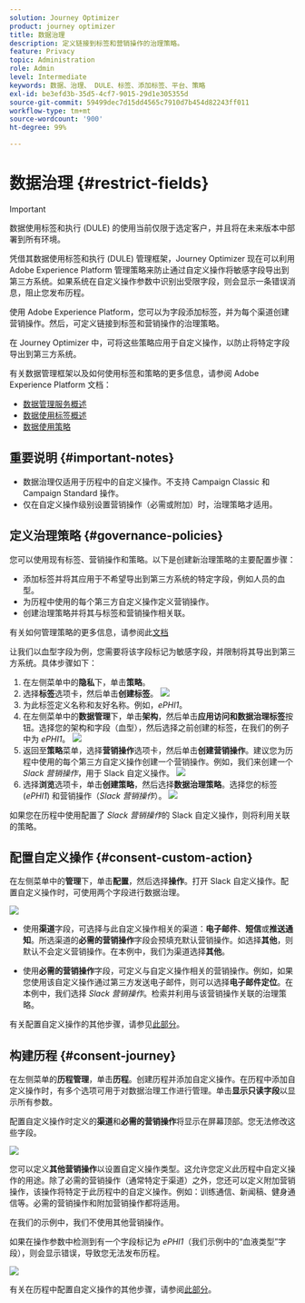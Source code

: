 ```yaml
---
solution: Journey Optimizer
product: journey optimizer
title: 数据治理
description: 定义链接到标签和营销操作的治理策略。
feature: Privacy
topic: Administration
role: Admin
level: Intermediate
keywords: 数据、治理、 DULE、标签、添加标签、平台、策略
exl-id: be3efd3b-35d5-4cf7-9015-29d1e305355d
source-git-commit: 59499dec7d15dd4565c7910d7b454d82243ff011
workflow-type: tm+mt
source-wordcount: '900'
ht-degree: 99%

---
```


# 数据治理 {#restrict-fields}


>[!IMPORTANT]
>
>数据使用标签和执行 (DULE) 的使用当前仅限于选定客户，并且将在未来版本中部署到所有环境。

凭借其数据使用标签和执行 (DULE) 管理框架，Journey Optimizer 现在可以利用 Adobe Experience Platform 管理策略来防止通过自定义操作将敏感字段导出到第三方系统。如果系统在自定义操作参数中识别出受限字段，则会显示一条错误消息，阻止您发布历程。

使用 Adobe Experience Platform，您可以为字段添加标签，并为每个渠道创建营销操作。然后，可定义链接到标签和营销操作的治理策略。

在 Journey Optimizer 中，可将这些策略应用于自定义操作，以防止将特定字段导出到第三方系统。

有关数据管理框架以及如何使用标签和策略的更多信息，请参阅 Adobe Experience Platform 文档：

* [数据管理服务概述](https://experienceleague.adobe.com/docs/experience-platform/data-governance/home.html?lang=zh-Hans)
* [数据使用标签概述](https://experienceleague.adobe.com/docs/experience-platform/data-governance/labels/overview.html)
* [数据使用策略](https://experienceleague.adobe.com/docs/experience-platform/data-governance/policies/overview.html?lang=zh-Hans)

## 重要说明 {#important-notes}

* 数据治理仅适用于历程中的自定义操作。不支持 Campaign Classic 和 Campaign Standard 操作。
* 仅在自定义操作级别设置营销操作（必需或附加）时，治理策略才适用。

## 定义治理策略 {#governance-policies}

您可以使用现有标签、营销操作和策略。以下是创建新治理策略的主要配置步骤：

* 添加标签并将其应用于不希望导出到第三方系统的特定字段，例如人员的血型。
* 为历程中使用的每个第三方自定义操作定义营销操作。
* 创建治理策略并将其与标签和营销操作相关联。

有关如何管理策略的更多信息，请参阅此[文档](https://experienceleague.adobe.com/docs/experience-platform/data-governance/policies/user-guide.html#consent-policy)

让我们以血型字段为例，您需要将该字段标记为敏感字段，并限制将其导出到第三方系统。具体步骤如下：

1. 在左侧菜单中的&#x200B;**隐私**&#x200B;下，单击&#x200B;**策略**。
1. 选择&#x200B;**标签**&#x200B;选项卡，然后单击&#x200B;**创建标签**。
   ![](assets/action-privacy1.png)
1. 为此标签定义名称和友好名称。例如，_ePHI1_。
1. 在左侧菜单中的&#x200B;**数据管理**&#x200B;下，单击&#x200B;**架构**，然后单击&#x200B;**应用访问和数据治理标签**&#x200B;按钮。选择您的架构和字段（血型），然后选择之前创建的标签，在我们的例子中为 _ePHI1_。
   ![](assets/action-privacy3.png)
1. 返回至&#x200B;**策略**&#x200B;菜单，选择&#x200B;**营销操作**&#x200B;选项卡，然后单击&#x200B;**创建营销操作**。建议您为历程中使用的每个第三方自定义操作创建一个营销操作。例如，我们来创建一个 _Slack 营销操作_，用于 Slack 自定义操作。
   ![](assets/action-privacy4.png)
1. 选择&#x200B;**浏览**&#x200B;选项卡，单击&#x200B;**创建策略**，然后选择&#x200B;**数据治理策略**。选择您的标签 (_ePHI1_) 和营销操作（_Slack 营销操作_）。
   ![](assets/action-privacy5.png)

如果您在历程中使用配置了 _Slack 营销操作_&#x200B;的 Slack 自定义操作，则将利用关联的策略。

## 配置自定义操作 {#consent-custom-action}

在左侧菜单中的&#x200B;**管理**&#x200B;下，单击&#x200B;**配置**，然后选择&#x200B;**操作**。打开 Slack 自定义操作。配置自定义操作时，可使用两个字段进行数据治理。

![](assets/action-privacy6.png)

* 使用&#x200B;**渠道**&#x200B;字段，可选择与此自定义操作相关的渠道：**电子邮件**、**短信**&#x200B;或&#x200B;**推送通知**。所选渠道的&#x200B;**必需的营销操作**&#x200B;字段会预填充默认营销操作。如选择&#x200B;**其他**，则默认不会定义营销操作。在本例中，我们为渠道选择&#x200B;**其他**。

* 使用&#x200B;**必需的营销操作**&#x200B;字段，可定义与自定义操作相关的营销操作。例如，如果您使用该自定义操作通过第三方发送电子邮件，则可以选择&#x200B;**电子邮件定位**。在本例中，我们选择 _Slack 营销操作_。检索并利用与该营销操作关联的治理策略。

有关配置自定义操作的其他步骤，请参见[此部分](../action/about-custom-action-configuration.md#consent-management)。

## 构建历程 {#consent-journey}

在左侧菜单的&#x200B;**历程管理**，单击&#x200B;**历程**。创建历程并添加自定义操作。在历程中添加自定义操作时，有多个选项可用于对数据治理工作进行管理。单击&#x200B;**显示只读字段**&#x200B;以显示所有参数。

配置自定义操作时定义的&#x200B;**渠道**&#x200B;和&#x200B;**必需的营销操作**&#x200B;将显示在屏幕顶部。您无法修改这些字段。

![](assets/action-privacy7.png)

您可以定义&#x200B;**其他营销操作**&#x200B;以设置自定义操作类型。这允许您定义此历程中自定义操作的用途。除了必需的营销操作（通常特定于渠道）之外，您还可以定义附加营销操作，该操作将特定于此历程中的自定义操作。例如：训练通信、新闻稿、健身通信等。必需的营销操作和附加营销操作都将适用。

在我们的示例中，我们不使用其他营销操作。

如果在操作参数中检测到有一个字段标记为 _ePHI1_（我们示例中的“血液类型”字段），则会显示错误，导致您无法发布历程。

![](assets/action-privacy8.png)

有关在历程中配置自定义操作的其他步骤，请参阅[此部分](../building-journeys/using-custom-actions.md)。
